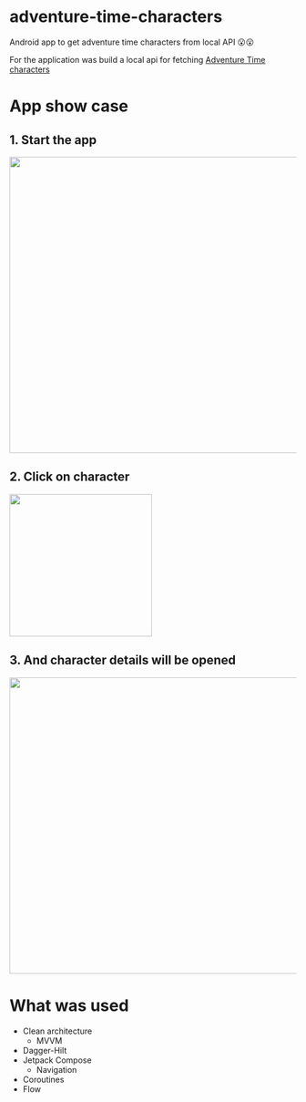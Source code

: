 # adventure-time-characters
Android app to get adventure time characters from local API 😮😮

For the application was build a local api for fetching [Adventure Time characters](https://github.com/KidPudel/ktor-adventure-time-api)

# App show case

## 1. Start the app  
<div style= "text-align: left;"><img src="https://user-images.githubusercontent.com/63263301/212544418-d9067d91-5a5b-46b8-bdf6-63cab2504f4d.png" height="520"/></div>  

## 2. Click on character  
<div style= "text-align: left;"><img src="https://user-images.githubusercontent.com/63263301/212544576-3be0b29d-ca41-4976-b896-371ce2042c93.png" height="250"/></div>  

## 3. And character details will be opened  
<div style= "text-align: left;"><img src="https://user-images.githubusercontent.com/63263301/212544447-5b4e86e6-0615-4098-b364-076617f220d3.png" height="520"/></div>  


# What was used
- Clean architecture
  - MVVM
- Dagger-Hilt
- Jetpack Compose
  - Navigation
- Coroutines
- Flow
